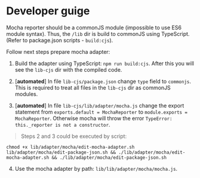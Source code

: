 # Developer guige

Mocha reporter should be a commonJS module (impossible to use ES6 module syntax).
Thus, the `/lib` dir is build to commonJS using TypeScript. (Refer to package.json scripts - `build:cjs`).

Follow next steps prepare mocha adapter:

1. Build the adapter using TypeScript: `npm run build:cjs`.
After this you will see the `lib-cjs` dir with the compiled code.

2. [**automated**] In file `lib-cjs/package.json` change `type` field to `commonjs`.
This is required to treat all files in the `lib-cjs` dir as commonJS modules.

3. [**automated**] In file `lib-cjs/lib/adapter/mocha.js` change the export statement from `exports.default = MochaReporter` to `module.exports = MochaReporter`.
Otherwise mocha will throw the error `TypeError: this._reporter is not a constructor`.

> Steps 2 and 3 could be executed by script:

`chmod +x lib/adapter/mocha/edit-mocha-adapter.sh lib/adapter/mocha/edit-package-json.sh && ./lib/adapter/mocha/edit-mocha-adapter.sh && ./lib/adapter/mocha/edit-package-json.sh`


4. Use the mocha adapter by path: `lib/lib/adapter/mocha/mocha.js`.
